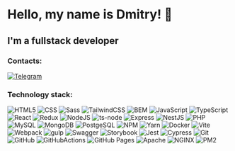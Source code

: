 # Hello, my name is Dmitry! 👋
## I'm a fullstack developer

### Contacts:
[![Telegram](https://img.shields.io/badge/telegram-%2326A5E4?style=for-the-badge&logo=telegram&logoColor=white&link=%2Fhttps%3A%2F%2Ft.me%2Fden7466)](https://t.me/den7466)

### Technology stack:
![HTML5](https://img.shields.io/badge/html5-%23E34F26.svg?style=for-the-badge&logo=html5&logoColor=white) ![CSS](https://img.shields.io/badge/css-%23663399?style=for-the-badge&logo=css&logoColor=white) ![Sass](https://img.shields.io/badge/sass-%23CC6699?style=for-the-badge&logo=sass&logoColor=white) ![TailwindCSS](https://img.shields.io/badge/tailwindcss-%2306B6D4?style=for-the-badge&logo=tailwindcss&logoColor=white) ![BEM](https://img.shields.io/badge/bem-%23000000?style=for-the-badge&logo=bem&logoColor=white) ![JavaScript](https://img.shields.io/badge/javascript-%23323330.svg?style=for-the-badge&logo=javascript&logoColor=%23F7DF1E) ![TypeScript](https://img.shields.io/badge/typescript-%23007ACC.svg?style=for-the-badge&logo=typescript&logoColor=white) ![React](https://img.shields.io/badge/React-%2361DAFB?style=for-the-badge&logo=React&logoColor=white) ![Redux](https://img.shields.io/badge/redux-%23764ABC?style=for-the-badge&logo=Redux&logoColor=white) ![NodeJS](https://img.shields.io/badge/node.js-6DA55F?style=for-the-badge&logo=node.js&logoColor=white) ![ts-node](https://img.shields.io/badge/tsnode-%233178C6?style=for-the-badge&logo=tsnode&logoColor=white) ![Express](https://img.shields.io/badge/Express-%23000000?style=for-the-badge&logo=Express&logoColor=white) ![NestJS](https://img.shields.io/badge/Nestjs-%23E0234E?style=for-the-badge&logo=Nestjs&logoColor=white) ![PHP](https://img.shields.io/badge/php-%23777BB4.svg?style=for-the-badge&logo=php&logoColor=white) ![MySQL](https://img.shields.io/badge/mysql-%234479A1?style=for-the-badge&logo=mysql&logoColor=white) ![MongoDB](https://img.shields.io/badge/mongodb-%23%2347A248?style=for-the-badge&logo=mongodb&logoColor=white) ![PostgeSQL](https://img.shields.io/badge/postgresql-%234169E1?style=for-the-badge&logo=postgresql&logoColor=white) ![NPM](https://img.shields.io/badge/NPM-%23000000.svg?style=for-the-badge&logo=npm&logoColor=white) ![Yarn](https://img.shields.io/badge/yarn-%232C8EBB.svg?style=for-the-badge&logo=yarn&logoColor=white) ![Docker](https://img.shields.io/badge/docker-%230db7ed.svg?style=for-the-badge&logo=docker&logoColor=white) ![Vite](https://img.shields.io/badge/vite-%23646CFF?style=for-the-badge&logo=vite&logoColor=white) ![Webpack](https://img.shields.io/badge/webpack-%238DD6F9.svg?style=for-the-badge&logo=webpack&logoColor=black) ![gulp](https://img.shields.io/badge/gulp-%23CF4647?style=for-the-badge&logo=gulp&logoColor=white) ![Swagger](https://img.shields.io/badge/-Swagger-%23Clojure?style=for-the-badge&logo=swagger&logoColor=white) ![Storybook](https://img.shields.io/badge/storybook-%23FF4785?style=for-the-badge&logo=storybook&logoColor=white) ![Jest](https://img.shields.io/badge/jest-%23C21325?style=for-the-badge&logo=jest&logoColor=white) ![Cypress](https://img.shields.io/badge/cypress-%2369D3A7?style=for-the-badge&logo=cypress&logoColor=white) ![Git](https://img.shields.io/badge/git-%23F05032?style=for-the-badge&logo=git&logoColor=white) ![GitHub](https://img.shields.io/badge/github-%23181717?style=for-the-badge&logo=github&logoColor=white) ![GitHubActions](https://img.shields.io/badge/githubactions-%232088FF?style=for-the-badge&logo=githubactions&logoColor=white) ![GitHub Pages](https://img.shields.io/badge/githubpages-%23222222?style=for-the-badge&logo=githubpages&logoColor=white) ![Apache](https://img.shields.io/badge/apache-%23D22128?style=for-the-badge&logo=apache&logoColor=white) ![NGINX](https://img.shields.io/badge/nginx-%23009639?style=for-the-badge&logo=nginx&logoColor=white) ![PM2](https://img.shields.io/badge/pm2-%232B037A?style=for-the-badge&logo=pm2&logoColor=white)

<!--
**den7466/den7466** is a ✨ _special_ ✨ repository because its `README.md` (this file) appears on your GitHub profile.

Here are some ideas to get you started:

- 🔭 I’m currently working on ...
- 🌱 I’m currently learning ...
- 👯 I’m looking to collaborate on ...
- 🤔 I’m looking for help with ...
- 💬 Ask me about ...
- 📫 How to reach me: ...
- 😄 Pronouns: ...
- ⚡ Fun fact: ...
-->

